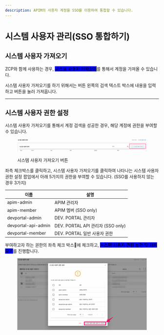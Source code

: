 ```yaml
---
description: APIM의 사용자 계정을 SSO를 이용하여 통합할 수 있습니다.
---
```


# 시스템 사용자 관리(SSO 통합하기)

## 시스템 사용자 가져오기

ZCP와 함께 사용하는 경우, <mark style="background-color:blue;">시스템 사용자 가져오기</mark>를 통해서 계정을 가져올 수 있습니다.

시스템 사용자 가져오기를 하기 위해서는 버튼 왼쪽의 검색 텍스트 박스에 내용을 입력하고 버튼을 눌러 가져옵니다.

***

## 시스템 사용자 권한 설정

시스템 사용자 가져오기를 통해서 계정 검색을 성공한 경우, 해당 계정에 권한을 부여할 수 있습니다.

<figure><img src="../.gitbook/assets/image (24) (1).png" alt=""><figcaption><p>시스템 사용자 가져오기 버튼</p></figcaption></figure>

좌측 체크박스를 클릭하고, 시스템 사용자 가져오기를 클릭하여 나타나는 시스템 사용자 권한 설정 팝업에서 아래 5가지의 권한을 부여할 수 있습니다. (SSO를 사용하지 않는 경우 3가지)

| 이름                  | 설명                             |
| ------------------- | ------------------------------ |
| apim-admin          | APIM 관리자                       |
| apim-member         | APIM 멤버 (SSO only)             |
| devportal-admin     | DEV. PORTAL 관리자                |
| devportal-api-admin | DEV. PORTAL API 관리자 (SSO only) |
| devportal-member    | DEV. PORTAL 일반 사용자 권한          |

부여하고자 하는 권한의 좌측 체크 박스에 체크하고, <mark style="background-color:blue;">시스템 사용자 권한 설정 및 가져오기</mark>를 진행합니다.

<figure><img src="../.gitbook/assets/image (6) (1) (1) (1) (1).png" alt=""><figcaption></figcaption></figure>
